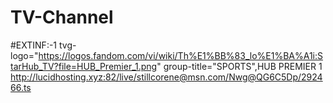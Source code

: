 # TV-Channel


#EXTINF:-1  tvg-logo="https://logos.fandom.com/vi/wiki/Th%E1%BB%83_lo%E1%BA%A1i:StarHub_TV?file=HUB_Premier_1.png" group-title="SPORTS",HUB PREMIER 1
http://lucidhosting.xyz:82/live/stillcorene@msn.com/Nwg@QG6C5Dp/292466.ts
